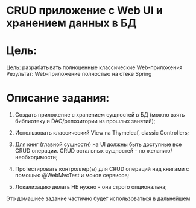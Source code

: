 #  CRUD приложение с Web UI и хранением данных в БД

# Цель:

Цель: разрабатывать полноценные классические Web-приложения
Результат: Web-приложение полностью на стеке Spring


# Описание задания:
1. Создать приложение с хранением сущностей в БД (можно взять библиотеку и DAO/репозитории из прошлых занятий);

2. Использовать классический View на Thymeleaf, classic Controllers;

3. Для книг (главной сущности) на UI должны быть доступные все CRUD операции. CRUD остальных сущностей - по желанию/необходимости;

4. Протестировать контроллер(ы) для CRUD операций над книгами с помощью @WebMvcTest и моков сервисов;

5. Локализацию делать НЕ нужно - она строго опциональна;


Это домашнее задание частично будет использоваться в дальнейшем
